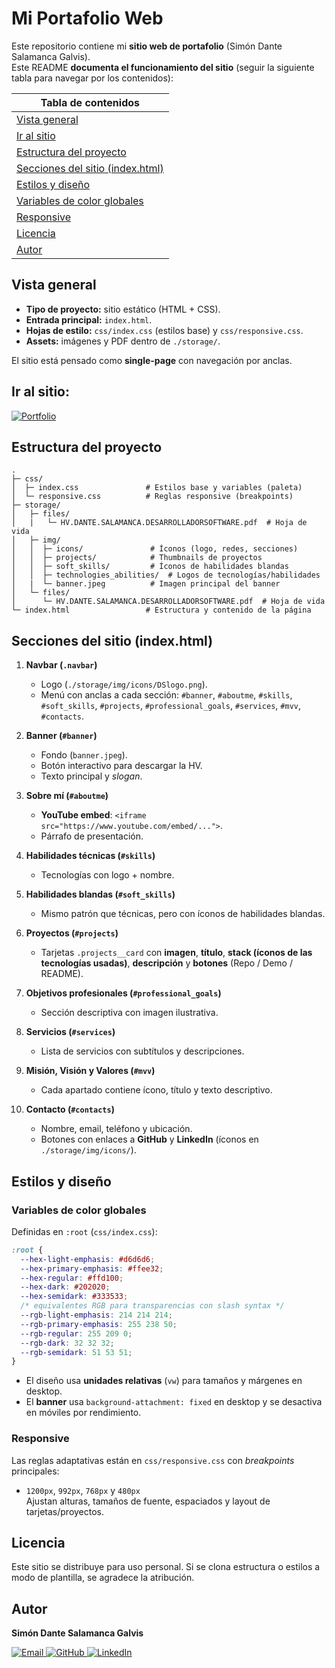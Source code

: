 # Mi Portafolio Web

Este repositorio contiene mi **sitio web de portafolio** (Simón Dante Salamanca Galvis).  
Este README **documenta el funcionamiento del sitio** (seguir la siguiente tabla para navegar por los contenidos):

| Tabla de contenidos                                                |
| ------------------------------------------------------------------ |
| [Vista general](#vista-general)                                    |
| [Ir al sitio](#ir-al-sitio)                                        |
| [Estructura del proyecto](#estructura-del-proyecto)                |
| [Secciones del sitio (index.html)](#secciones-del-sitio-indexhtml) |
| [Estilos y diseño](#estilos-y-dise%C3%B1o)                         |
| [Variables de color globales](#variables-de-color-globales)        |
| [Responsive](#responsive)                                          |
| [Licencia](#licencia)                                              |
| [Autor](#autor)                                                    |


## Vista general

- **Tipo de proyecto:** sitio estático (HTML + CSS).
- **Entrada principal:** `index.html`.  
- **Hojas de estilo:** `css/index.css` (estilos base) y `css/responsive.css`.  
- **Assets:** imágenes y PDF dentro de `./storage/`.

El sitio está pensado como **single-page** con navegación por anclas.

## Ir al sitio:

<a href="https://dante-sal.github.io/Portafolio_DanteSalamanca/">
   <img src="https://img.shields.io/badge/Portafolio-Web-blue?style=flat&logo=google-chrome" alt="Portfolio">
</a>

## Estructura del proyecto

```
.
├─ css/
│  ├─ index.css               # Estilos base y variables (paleta)
│  └─ responsive.css          # Reglas responsive (breakpoints)
├─ storage/
│   ├─ files/
│   |   └─ HV.DANTE.SALAMANCA.DESARROLLADORSOFTWARE.pdf  # Hoja de vida
│   ├─ img/
│   │  ├─ icons/               # Íconos (logo, redes, secciones)
│   │  ├─ projects/            # Thumbnails de proyectos
│   │  ├─ soft_skills/         # Íconos de habilidades blandas
│   │  ├─ technologies_abilities/  # Logos de tecnologías/habilidades
│   |  └─ banner.jpeg          # Imagen principal del banner
│   └─ files/
│      └─ HV.DANTE.SALAMANCA.DESARROLLADORSOFTWARE.pdf  # Hoja de vida
└─ index.html                 # Estructura y contenido de la página
```

## Secciones del sitio (index.html)

1. **Navbar (`.navbar`)**  
   - Logo (`./storage/img/icons/DSlogo.png`).  
   - Menú con anclas a cada sección: `#banner`, `#aboutme`, `#skills`, `#soft_skills`, `#projects`, `#professional_goals`, `#services`, `#mvv`, `#contacts`.

2. **Banner (`#banner`)**  
   - Fondo (`banner.jpeg`).
   - Botón interactivo para descargar la HV.
   - Texto principal y *slogan*.

3. **Sobre mí (`#aboutme`)**  
   - **YouTube embed**: `<iframe src="https://www.youtube.com/embed/...">`.  
   - Párrafo de presentación.

4. **Habilidades técnicas (`#skills`)**  
   - Tecnologías con logo + nombre.

5. **Habilidades blandas (`#soft_skills`)**  
   - Mismo patrón que técnicas, pero con íconos de habilidades blandas.

6. **Proyectos (`#projects`)**  
   - Tarjetas `.projects__card` con **imagen**, **título**, **stack (íconos de las tecnologías usadas)**, **descripción** y **botones** (Repo / Demo / README).

7. **Objetivos profesionales (`#professional_goals`)**  
   - Sección descriptiva con imagen ilustrativa.

8. **Servicios (`#services`)**  
   - Lista de servicios con subtítulos y descripciones.

9. **Misión, Visión y Valores (`#mvv`)**  
   - Cada apartado contiene ícono, título y texto descriptivo.

10. **Contacto (`#contacts`)**  
    - Nombre, email, teléfono y ubicación.  
    - Botones con enlaces a **GitHub** y **LinkedIn** (íconos en `./storage/img/icons/`).

## Estilos y diseño

### Variables de color globales
Definidas en `:root` (`css/index.css`):
```css
:root {
  --hex-light-emphasis: #d6d6d6;
  --hex-primary-emphasis: #ffee32;
  --hex-regular: #ffd100;
  --hex-dark: #202020;
  --hex-semidark: #333533;
  /* equivalentes RGB para transparencias con slash syntax */
  --rgb-light-emphasis: 214 214 214;
  --rgb-primary-emphasis: 255 238 50;
  --rgb-regular: 255 209 0;
  --rgb-dark: 32 32 32;
  --rgb-semidark: 51 53 51;
}
```

- El diseño usa **unidades relativas** (`vw`) para tamaños y márgenes en desktop.  
- El **banner** usa `background-attachment: fixed` en desktop y se desactiva en móviles por rendimiento.

### Responsive
Las reglas adaptativas están en `css/responsive.css` con *breakpoints* principales:
- `1200px`, `992px`, `768px` y `480px`  
Ajustan alturas, tamaños de fuente, espaciados y layout de tarjetas/proyectos.

## Licencia

Este sitio se distribuye para uso personal. Si se clona estructura o estilos a modo de plantilla, se agradece la atribución.

## Autor

**Simón Dante Salamanca Galvis**  
<p>
  <a href="mailto:dantesalamancagalvis@gmail.com">
    <img src="https://img.shields.io/badge/Email-DanteSalamanca-red?style=flat&logo=gmail&logoColor=white" alt="Email">
  </a>
  <a href="https://github.com/dante-sal/">
    <img src="https://img.shields.io/badge/GitHub-Dante_Sal-black?style=flat&logo=github" alt="GitHub">
  </a>
  <a href="https://www.linkedin.com/in/sim%C3%B3n-dante-salamanca-galvis-5370b2356/?profileId=ACoAAFilq3sBrRfMRLrRXmGbFXxmwU-fWU8LsGo">
    <img src="https://img.shields.io/badge/LinkedIn-Conecta-0A66C2" alt="LinkedIn">
  </a>
</p>
